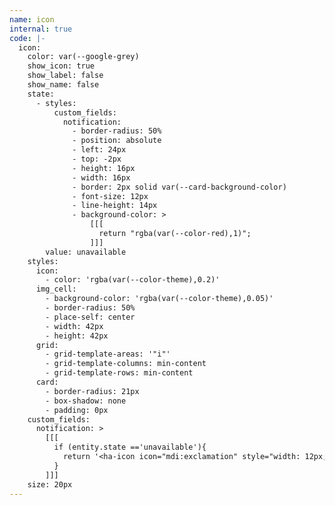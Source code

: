 ```yaml
---
name: icon
internal: true
code: |-
  icon:
    color: var(--google-grey)
    show_icon: true
    show_label: false
    show_name: false
    state:
      - styles:
          custom_fields:
            notification:
              - border-radius: 50%
              - position: absolute
              - left: 24px
              - top: -2px
              - height: 16px
              - width: 16px
              - border: 2px solid var(--card-background-color)
              - font-size: 12px
              - line-height: 14px
              - background-color: >
                  [[[
                    return "rgba(var(--color-red),1)";
                  ]]]
        value: unavailable
    styles:
      icon:
        - color: 'rgba(var(--color-theme),0.2)'
      img_cell:
        - background-color: 'rgba(var(--color-theme),0.05)'
        - border-radius: 50%
        - place-self: center
        - width: 42px
        - height: 42px
      grid:
        - grid-template-areas: '"i"'
        - grid-template-columns: min-content
        - grid-template-rows: min-content
      card:
        - border-radius: 21px
        - box-shadow: none
        - padding: 0px
    custom_fields:
      notification: >
        [[[
          if (entity.state =='unavailable'){
            return '<ha-icon icon="mdi:exclamation" style="width: 12px; height: 12px; color: var(--primary-background-color);"></ha-icon>'
          }
        ]]]
    size: 20px
---
```

